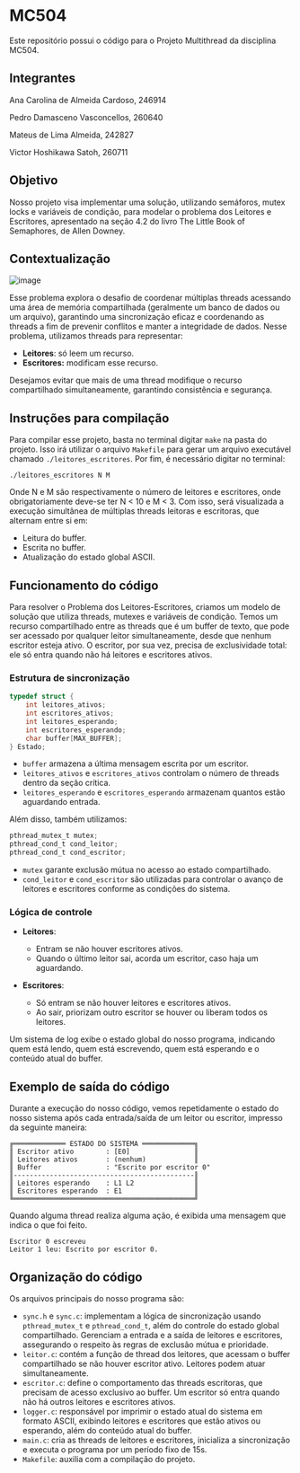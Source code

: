 # MC504
Este repositório possui o código para o Projeto Multithread da disciplina MC504.

## Integrantes
Ana Carolina de Almeida Cardoso, 246914

Pedro Damasceno Vasconcellos, 260640

Mateus de Lima Almeida, 242827

Victor Hoshikawa Satoh, 260711

## Objetivo
Nosso projeto visa implementar uma solução, utilizando semáforos, mutex locks e variáveis de condição, para modelar o problema dos Leitores e Escritores, apresentado na seção 4.2 do livro The Little Book of Semaphores, de Allen Downey.

## Contextualização

![image](https://github.com/user-attachments/assets/1cbf12d4-f318-4507-9e6a-335efe32b9cb)

Esse problema explora o desafio de coordenar múltiplas threads acessando uma área de memória compartilhada (geralmente um banco de dados ou um arquivo), garantindo uma sincronização eficaz e coordenando as threads a fim de prevenir conflitos e manter a integridade de dados. Nesse problema, utilizamos threads para representar:

- **Leitores**: só leem um recurso.
- **Escritores:** modificam esse recurso.

Desejamos evitar que mais de uma thread modifique o recurso compartilhado simultaneamente, garantindo consistência e segurança. 

## Instruções para compilação

Para compilar esse projeto, basta no terminal digitar `make` na pasta do projeto. Isso irá utilizar o arquivo `Makefile` para gerar um arquivo executável chamado `./leitores_escritores`. Por fim, é necessário digitar no terminal:

```
./leitores_escritores N M
```
Onde N e M são respectivamente o número de leitores e escritores, onde obrigatoriamente deve-se ter N < 10 e M < 3. Com isso, será visualizada a execução simultânea de múltiplas threads leitoras e escritoras, que alternam entre si em:

- Leitura do buffer.
- Escrita no buffer.
- Atualização do estado global ASCII.

## Funcionamento do código
Para resolver o Problema dos Leitores-Escritores, criamos um modelo de solução que utiliza threads, mutexes e variáveis de condição. Temos um recurso compartilhado entre as threads que é um buffer de texto, que pode ser acessado por qualquer leitor simultaneamente, desde que nenhum escritor esteja ativo. O escritor, por sua vez, precisa de exclusividade total: ele só entra quando não há leitores e escritores ativos.

### Estrutura de sincronização 

```c
typedef struct {
    int leitores_ativos;
    int escritores_ativos;
    int leitores_esperando;
    int escritores_esperando;
    char buffer[MAX_BUFFER];
} Estado;
```
- `buffer` armazena a última mensagem escrita por um escritor.
- `leitores_ativos` e `escritores_ativos` controlam o número de threads dentro da seção crítica.
- `leitores_esperando` e `escritores_esperando` armazenam quantos estão aguardando entrada.

Além disso, também utilizamos:

```c
pthread_mutex_t mutex;
pthread_cond_t cond_leitor;
pthread_cond_t cond_escritor;
```
- `mutex` garante exclusão mútua no acesso ao estado compartilhado.
- `cond_leitor` e `cond_escritor` são utilizadas para controlar o avanço de leitores e escritores conforme as condições do sistema.

### Lógica de controle

- **Leitores**:
  - Entram se não houver escritores ativos.
  - Quando o último leitor sai, acorda um escritor, caso haja um aguardando.
 
- **Escritores**:
  - Só entram se não houver leitores e escritores ativos.
  - Ao sair, priorizam outro escritor se houver ou liberam todos os leitores.

Um sistema de log exibe o estado global do nosso programa, indicando quem está lendo, quem está escrevendo, quem está esperando e o conteúdo atual do buffer.

## Exemplo de saída do código

Durante a execução do nosso código, vemos repetidamente o estado do nosso sistema após cada entrada/saída de um leitor ou escritor, impresso da seguinte maneira: 
```
╔═════════════ ESTADO DO SISTEMA ═════════════╗
║ Escritor ativo        : [E0]                ║
║ Leitores ativos       : (nenhum)            ║
║ Buffer                : "Escrito por escritor 0"
║---------------------------------------------║
║ Leitores esperando    : L1 L2               ║
║ Escritores esperando  : E1                  ║
╚═════════════════════════════════════════════╝
```
Quando alguma thread realiza alguma ação, é exibida uma mensagem que indica o que foi feito.
```
Escritor 0 escreveu
Leitor 1 leu: Escrito por escritor 0. 
```

## Organização do código

Os arquivos principais do nosso programa são:
- `sync.h` e `sync.c`: implementam a lógica de sincronização usando `pthread_mutex_t` e `pthread_cond_t`, além do controle do estado global compartilhado. Gerenciam a entrada e a saída de leitores e escritores, assegurando o respeito às regras de exclusão mútua e prioridade.
- `leitor.c`: contém a função de thread dos leitores, que acessam o buffer compartilhado se não houver escritor ativo. Leitores podem atuar simultaneamente.
- `escritor.c`: define o comportamento das threads escritoras, que precisam de acesso exclusivo ao buffer. Um escritor só entra quando não há outros leitores e escritores ativos.
- `logger.c`: responsável por imprimir o estado atual do sistema em formato ASCII, exibindo leitores e escritores que estão ativos ou esperando, além do conteúdo atual do buffer.
- `main.c`: cria as threads de leitores e escritores, inicializa a sincronização e executa o programa por um período fixo de 15s.
- `Makefile`: auxilia com a compilação do projeto.
